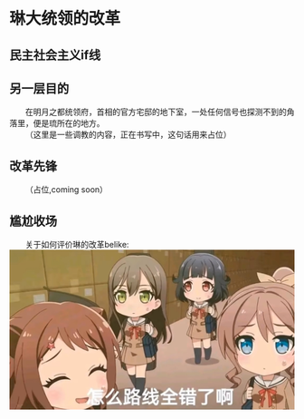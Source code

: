 # 琳大统领的改革 
## 民主社会主义if线
## 另一层目的
&emsp;&emsp;在明月之都统领府，首相的官方宅邸的地下室，一处任何信号也探测不到的角落里，便是琉所在的地方。  
&emsp;&emsp;（这里是一些调教的内容，正在书写中，这句话用来占位）  
## 改革先锋
&emsp;&emsp;（占位,coming soon）  
## 尴尬收场
&emsp;&emsp;关于如何评价琳的改革belike:  
![如果你能看到这个说明,那就是图片根本加载不出来](https://github.com/TKPniaDevelopmentDepartment/TKPnia-Shit-Production-Department/blob/main/images/调整航线.png)